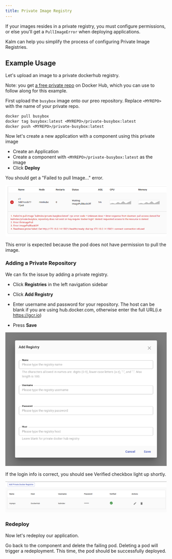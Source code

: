 ```yaml
---
title: Private Image Registry
---
```


If your images resides in a private registry, you must configure permissions, or else you'll get a `PullImageError` when deploying applications.

Kalm can help you simplify the process of configuring Private Image Registries.

## Example Usage

Let's upload an image to a private dockerhub registry.

Note: you get <a href="https://docs.docker.com/docker-hub/repos/#private-repositories" target="_blank">a free private repo</a> on Docker Hub, which you can use to follow along for this example.

First upload the `busybox` image onto our preo repository. Replace `<MYREPO>` with the name of your private repo.

```
docker pull busybox
docker tag busybox:latest <MYREPO>/private-busybox:latest
docker push <MYREPO>/private-busybox:latest
```

Now let's create a new application with a component using this private image

- Create an Application
- Create a component with `<MYREPO>/private-busybox:latest` as the image
- Click **Deploy**

You should get a "Failed to pull Image..." error.

![cannot pull error](assets/pull-error.png)

This error is expected because the pod does not have permission to pull the image.

### Adding a Private Repository

We can fix the issue by adding a private registry.

- Click **Registries** in the left navigation sidebar
- Click **Add Registry**
- Enter username and password for your repository. The host can be blank if you are using hub.docker.com, otherwise enter the full URL(i.e https://gcr.io)

- Press **Save**

![registry form](assets/add-registry-form.png)

If the login info is correct, you should see Verified checkbox light up shortly.

![registry validated](assets/registry-validated.png)

### Redeploy

Now let's redeploy our application.

Go back to the component and delete the failing pod. Deleting a pod will trigger a redeployment. This time, the pod should be successfully deployed.
